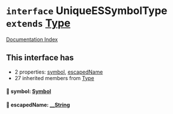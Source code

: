 # `interface` UniqueESSymbolType `extends` [Type](../interface.Type/README.md)

[Documentation Index](../README.md)

## This interface has

- 2 properties:
[symbol](#-symbol-symbol),
[escapedName](#-escapedname-__string)
- 27 inherited members from [Type](../interface.Type/README.md)


#### 📄 symbol: [Symbol](../interface.Symbol/README.md)



#### 📄 escapedName: [\_\_String](../type.__String/README.md)




